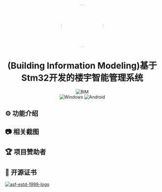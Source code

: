 <p align="center">
  <img src="https://jamth.oss-cn-hangzhou.aliyuncs.com/logo.svg" width="138" style="border-radius: 50%;" />
</p>
<h1 align="center">(Building Information Modeling)基于Stm32开发的楼宇智能管理系统</h1>



<div align="center">
  <img alt="BIM" src="https://img.shields.io/badge/%E6%A5%BC%E5%AE%87%E6%99%BA%E8%83%BD%E7%AE%A1%E7%90%86%E7%B3%BB%E7%BB%9F-%23007BFF?style=plastic&logo=stmicroelectronics&logoColor=%2303234B&label=%E7%A7%91%E6%8A%80%E7%AB%8B%E9%A1%B9&labelColor=%23F0F0F0">
</div>

<div align="center">
  <img alt="Windows" src="https://img.shields.io/badge/Windows-F0F0F0?style=plastic&logo=windows&logoColor=%230078D6">
  <img alt="Android" src="https://img.shields.io/badge/Android-android?style=plastic&logo=android&logoColor=%233DDC84&color=%23F0F0F0">
</div>


## :gear: 功能介绍

## :camera: 相关截图

## :trophy: 项目赞助者

## :page_with_curl: 开源证书

[![asf-estd-1999-logo](https://jamth.oss-cn-hangzhou.aliyuncs.com/asf-estd-1999-logo.jpg)](https://www.apache.org/licenses/LICENSE-2.0)

